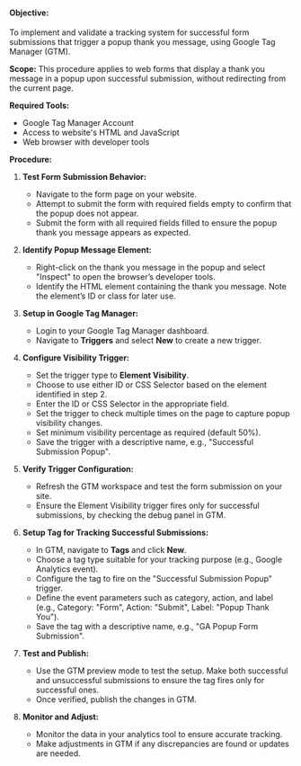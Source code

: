 #### **Objective:**
To implement and validate a tracking system for successful form submissions that trigger a popup thank you message, using Google Tag Manager (GTM).

**Scope:**
This procedure applies to web forms that display a thank you message in a popup upon successful submission, without redirecting from the current page.

**Required Tools:**
- Google Tag Manager Account
- Access to website's HTML and JavaScript
- Web browser with developer tools

**Procedure:**

1. **Test Form Submission Behavior:**
   - Navigate to the form page on your website.
   - Attempt to submit the form with required fields empty to confirm that the popup does not appear.
   - Submit the form with all required fields filled to ensure the popup thank you message appears as expected.

2. **Identify Popup Message Element:**
   - Right-click on the thank you message in the popup and select "Inspect" to open the browser’s developer tools.
   - Identify the HTML element containing the thank you message. Note the element’s ID or class for later use.

3. **Setup in Google Tag Manager:**
   - Login to your Google Tag Manager dashboard.
   - Navigate to **Triggers** and select **New** to create a new trigger.

4. **Configure Visibility Trigger:**
   - Set the trigger type to **Element Visibility**.
   - Choose to use either ID or CSS Selector based on the element identified in step 2.
   - Enter the ID or CSS Selector in the appropriate field.
   - Set the trigger to check multiple times on the page to capture popup visibility changes.
   - Set minimum visibility percentage as required (default 50%).
   - Save the trigger with a descriptive name, e.g., "Successful Submission Popup".

5. **Verify Trigger Configuration:**
   - Refresh the GTM workspace and test the form submission on your site.
   - Ensure the Element Visibility trigger fires only for successful submissions, by checking the debug panel in GTM.

6. **Setup Tag for Tracking Successful Submissions:**
   - In GTM, navigate to **Tags** and click **New**.
   - Choose a tag type suitable for your tracking purpose (e.g., Google Analytics event).
   - Configure the tag to fire on the "Successful Submission Popup" trigger.
   - Define the event parameters such as category, action, and label (e.g., Category: "Form", Action: "Submit", Label: "Popup Thank You").
   - Save the tag with a descriptive name, e.g., "GA Popup Form Submission".

7. **Test and Publish:**
   - Use the GTM preview mode to test the setup. Make both successful and unsuccessful submissions to ensure the tag fires only for successful ones.
   - Once verified, publish the changes in GTM.

8. **Monitor and Adjust:**
   - Monitor the data in your analytics tool to ensure accurate tracking.
   - Make adjustments in GTM if any discrepancies are found or updates are needed.